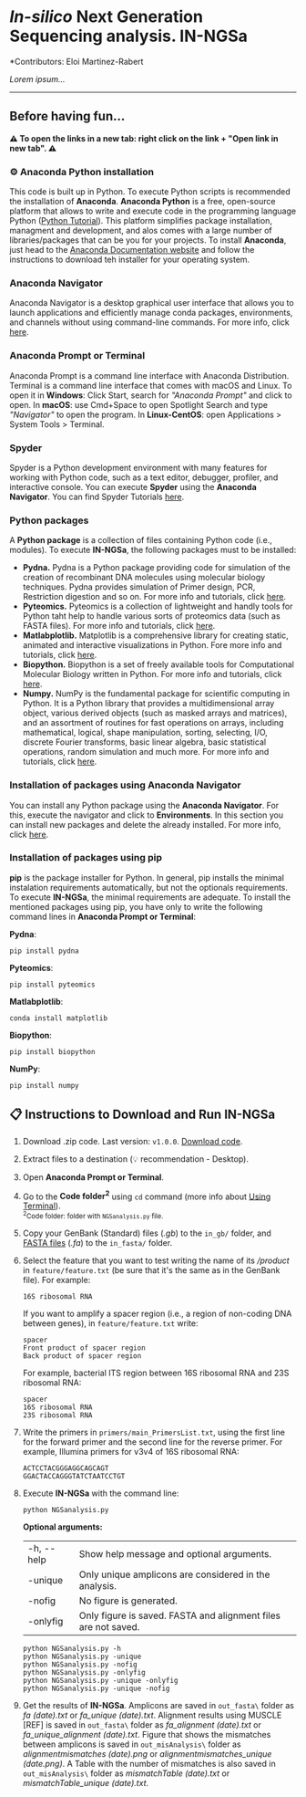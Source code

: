 # _In-silico_ Next Generation Sequencing analysis. IN-NGSa

*Contributors: Eloi Martinez-Rabert

_Lorem ipsum..._
____________________________

## Before having fun...
**:warning: To open the links in a new tab: right click on the link + "Open link in new tab". :warning:**

### :gear: Anaconda Python installation
This code is built up in Python. To execute Python scripts is recommended the installation of **Anaconda**. **Anaconda Python** is a free, open-source platform that allows to write and execute code in the programming language Python ([Python Tutorial](https://docs.python.org/3/tutorial/index.html)). This platform simplifies package installation, managment and development, and alos comes with a large number of libraries/packages that can be you for your projects. To install **Anaconda**, just head to the [Anaconda Documentation website](https://docs.anaconda.com/free/anaconda/install/index.html) and follow the instructions to download teh installer for your operating system.

### Anaconda Navigator
Anaconda Navigator is a desktop graphical user interface that allows you to launch applications and efficiently manage conda packages, environments, and channels without using command-line commands. For more info, click [here](https://docs.anaconda.com/free/navigator/).

### Anaconda Prompt or Terminal
Anaconda Prompt is a command line interface with Anaconda Distribution. Terminal is a command line interface that comes with macOS and Linux. To open it in **Windows**: Click Start, search for _"Anaconda Prompt"_ and click to open. In **macOS**: use Cmd+Space to open Spotlight Search and type _"Navigator"_ to open the program. In **Linux-CentOS**: open Applications > System Tools > Terminal.

### Spyder
Spyder is a Python development environment with many features for working with Python code, such as a text editor, debugger, profiler, and interactive console. You can execute **Spyder** using the **Anaconda Navigator**. You can find Spyder Tutorials [here](https://www.youtube.com/watch?v=E2Dap5SfXkI&list=PLPonohdiDqg9epClEcXoAPUiK0pN5eRoc&ab_channel=SpyderIDE).

### Python packages
A **Python package** is a collection of files containing Python code (i.e., modules). To execute **IN-NGSa**, the following packages must to be installed:
- **Pydna.** Pydna is a Python package providing code for simulation of the creation of recombinant DNA molecules using molecular biology techniques. Pydna provides simulation of Primer design, PCR, Restriction digestion and so on. For more info and tutorials, click [here](https://pydna.readthedocs.io/index.html).
- **Pyteomics.** Pyteomics is a collection of lightweight and handly tools for Python taht help to handle various sorts of proteomics data (such as FASTA files). For more info and tutorials, click [here](https://pyteomics.readthedocs.io/en/latest/).
- **Matlabplotlib.** Matplotlib is a comprehensive library for creating static, animated and interactive visualizations in Python. Fore more info and tutorials, click [here](https://matplotlib.org/).
- **Biopython.** Biopython is a set of freely available tools for Computational Molecular Biology written in Python. For more info and tutorials, click [here](https://biopython.org/).
- **Numpy.** NumPy is the fundamental package for scientific computing in Python. It is a Python library that provides a multidimensional array object, various derived objects (such as masked arrays and matrices), and an assortment of routines for fast operations on arrays, including mathematical, logical, shape manipulation, sorting, selecting, I/O, discrete Fourier transforms, basic linear algebra, basic statistical operations, random simulation and much more. For more info and tutorials, click [here](https://numpy.org/).

### Installation of packages using Anaconda Navigator
You can install any Python package using the **Anaconda Navigator**. For this, execute the navigator and click to **Environments**. In this section you can install new packages and delete the already installed. For more info, click [here](https://docs.anaconda.com/free/navigator/).

### Installation of packages using pip
**pip** is the package installer for Python. In general, pip installs the minimal instalation requirements automatically, but not the optionals requirements. To execute **IN-NGSa**, the minimal requirements are adequate. To install the mentioned packages using pip, you have only to write the following command lines in **Anaconda Prompt or Terminal**:

**Pydna**:
```
pip install pydna
```
**Pyteomics**:
```
pip install pyteomics
```
**Matlabplotlib**:
```
conda install matplotlib
```
**Biopython**:
```
pip install biopython
```
**NumPy**:
```
pip install numpy
```
## :clipboard: Instructions to Download and Run IN-NGSa
1. Download .zip code. Last version: `v1.0.0`. [Download code](https://github.com).
2. Extract files to a destination (:bulb: recommendation - Desktop).
3. Open **Anaconda Prompt or Terminal**.
4. Go to the **Code folder<sup>2</sup>** using `cd` command (more info about [Using Terminal](https://docs.anaconda.com/ae-notebooks/user-guide/basic-tasks/apps/use-terminal/?highlight=Using%20Terminal)).
    &#09;<br><sup><sup>2</sup>Code folder: folder with `NGSanalysis.py` file. </sup>
5. Copy your GenBank (Standard) files (_.gb_) to the `in_gb/` folder, and [FASTA files](https://en.wikipedia.org/wiki/FASTA_format) (_.fa_) to the `in_fasta/` folder.
6. Select the feature that you want to test writing the name of its _/product_ in `feature/feature.txt` (be sure that it's the same as in the GenBank file). For example:
   ```
   16S ribosomal RNA
   ```
   If you want to amplify a spacer region (i.e., a region of non-coding DNA between genes), in `feature/feature.txt` write:
   ```
   spacer
   Front product of spacer region
   Back product of spacer region
   ```
   For example, bacterial ITS region between 16S ribosomal RNA and 23S ribosomal RNA:
   ```
   spacer
   16S ribosomal RNA
   23S ribosomal RNA
   ```
7. Write the primers in `primers/main_PrimersList.txt`, using the first line for the forward primer and the second line for the reverse primer. For example, Illumina primers for v3v4 of 16S ribosomal RNA:
   ```
   ACTCCTACGGGAGGCAGCAGT
   GGACTACCAGGGTATCTAATCCTGT
   ```
8. Execute **IN-NGSa** with the command line:
   ```
   python NGSanalysis.py
   ```
   **Optional arguments:**
   <table border="0">
       <tr><td>-h, --help</b></td><td>Show help message and optional arguments.</b></td></tr>
       <tr><td>-unique</td><td>Only unique amplicons are considered in the analysis.</td></tr>
       <tr><td>-nofig</td><td>No figure is generated.</td></tr>
       <tr><td>-onlyfig</td><td>Only figure is saved. FASTA and alignment files are not saved.</td></tr>
   </table>
   
   ```
   python NGSanalysis.py -h
   python NGSanalysis.py -unique
   python NGSanalysis.py -nofig
   python NGSanalysis.py -onlyfig
   python NGSanalysis.py -unique -onlyfig
   python NGSanalysis.py -unique -nofig
   ```
9. Get the results of **IN-NGSa**. Amplicons are saved in `out_fasta\` folder as _fa (date).txt_ or _fa_unique (date).txt_. Alignment results using MUSCLE [REF] is saved in `out_fasta\` folder as _fa_alignment (date).txt_ or _fa_unique_alignment (date).txt_. Figure that shows the mismatches between amplicons is saved in `out_misAnalysis\` folder as _alignmentmismatches (date).png_ or _alignmentmismatches_unique (date.png)_. A Table with the number of mismatches is also saved in `out_misAnalysis\` folder as _mismatchTable (date).txt_ or _mismatchTable_unique (date).txt_.
